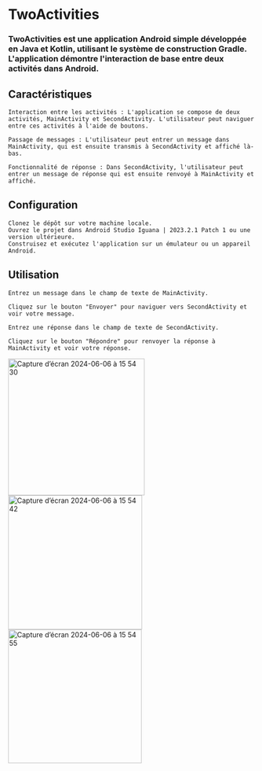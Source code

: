 # TwoActivities

### TwoActivities est une application Android simple développée en Java et Kotlin, utilisant le système de construction Gradle. L'application démontre l'interaction de base entre deux activités dans Android.
## Caractéristiques

    Interaction entre les activités : L'application se compose de deux activités, MainActivity et SecondActivity. L'utilisateur peut naviguer entre ces activités à l'aide de boutons.

    Passage de messages : L'utilisateur peut entrer un message dans MainActivity, qui est ensuite transmis à SecondActivity et affiché là-bas.

    Fonctionnalité de réponse : Dans SecondActivity, l'utilisateur peut entrer un message de réponse qui est ensuite renvoyé à MainActivity et affiché.

## Configuration

    Clonez le dépôt sur votre machine locale.
    Ouvrez le projet dans Android Studio Iguana | 2023.2.1 Patch 1 ou une version ultérieure.
    Construisez et exécutez l'application sur un émulateur ou un appareil Android.

## Utilisation

    Entrez un message dans le champ de texte de MainActivity.

    Cliquez sur le bouton "Envoyer" pour naviguer vers SecondActivity et voir votre message.

    Entrez une réponse dans le champ de texte de SecondActivity.

    Cliquez sur le bouton "Répondre" pour renvoyer la réponse à MainActivity et voir votre réponse.

<img width="278" alt="Capture d’écran 2024-06-06 à 15 54 30" src="https://github.com/M4XGO/two-activities/assets/123946204/76acbec8-aae6-4af3-bc86-fbc4a3a797d0">
<img width="273" alt="Capture d’écran 2024-06-06 à 15 54 42" src="https://github.com/M4XGO/two-activities/assets/123946204/545957a9-42d0-4b07-9380-ca4eb32a5e7c">
<img width="272" alt="Capture d’écran 2024-06-06 à 15 54 55" src="https://github.com/M4XGO/two-activities/assets/123946204/cf8b4e2d-ccf0-443c-9169-840a0a5489f1">



